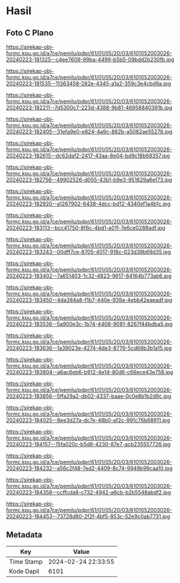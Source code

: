 # Hasil

## Foto C Plano

https://sirekap-obj-formc.kpu.go.id/a7ce/pemilu/pdpr/61/01/05/20/03/6101052003026-20240223-181325--c4ee7609-99ba-4499-b5b5-09bdd2b230fb.jpg

https://sirekap-obj-formc.kpu.go.id/a7ce/pemilu/pdpr/61/01/05/20/03/6101052003026-20240223-181535--11363458-282e-4345-a1a2-359c3e4cbd9a.jpg

https://sirekap-obj-formc.kpu.go.id/a7ce/pemilu/pdpr/61/01/05/20/03/6101052003026-20240223-182211--7d5300c7-223d-4388-9b81-46958840391b.jpg

https://sirekap-obj-formc.kpu.go.id/a7ce/pemilu/pdpr/61/01/05/20/03/6101052003026-20240223-182405--31efa9e0-e824-4a9c-882b-a5082ae55278.jpg

https://sirekap-obj-formc.kpu.go.id/a7ce/pemilu/pdpr/61/01/05/20/03/6101052003026-20240223-182615--dc62daf2-2417-43aa-8e04-bd9c18b68357.jpg

https://sirekap-obj-formc.kpu.go.id/a7ce/pemilu/pdpr/61/01/05/20/03/6101052003026-20240223-182756--49902526-d055-43b1-b9e3-951829a6ef73.jpg

https://sirekap-obj-formc.kpu.go.id/a7ce/pemilu/pdpr/61/01/05/20/03/6101052003026-20240223-182920--a1267902-6438-4dcc-bd12-4340ef1a4b1c.jpg

https://sirekap-obj-formc.kpu.go.id/a7ce/pemilu/pdpr/61/01/05/20/03/6101052003026-20240223-183113--bcc41750-8f6c-4bd1-a01f-7e6ce0288adf.jpg

https://sirekap-obj-formc.kpu.go.id/a7ce/pemilu/pdpr/61/01/05/20/03/6101052003026-20240223-183243--00dff7ce-8705-4017-918c-023d39b69d35.jpg

https://sirekap-obj-formc.kpu.go.id/a7ce/pemilu/pdpr/61/01/05/20/03/6101052003026-20240223-183402--7a651403-1c32-4823-9617-84164b773ab6.jpg

https://sirekap-obj-formc.kpu.go.id/a7ce/pemilu/pdpr/61/01/05/20/03/6101052003026-20240223-183450--4da384a8-f1b7-440e-939a-4ebb42eaeadf.jpg

https://sirekap-obj-formc.kpu.go.id/a7ce/pemilu/pdpr/61/01/05/20/03/6101052003026-20240223-183536--5a900e3c-1b74-4408-9081-8267f44bdba5.jpg

https://sirekap-obj-formc.kpu.go.id/a7ce/pemilu/pdpr/61/01/05/20/03/6101052003026-20240223-183636--1a39023e-4274-4de3-8776-5cd68b3b1a15.jpg

https://sirekap-obj-formc.kpu.go.id/a7ce/pemilu/pdpr/61/01/05/20/03/6101052003026-20240223-183804--a6ac6eb6-b912-4e14-80d6-c66ece43e758.jpg

https://sirekap-obj-formc.kpu.go.id/a7ce/pemilu/pdpr/61/01/05/20/03/6101052003026-20240223-183856--5ffa29a2-db02-4337-baae-0c0e8b1b2d9c.jpg

https://sirekap-obj-formc.kpu.go.id/a7ce/pemilu/pdpr/61/01/05/20/03/6101052003026-20240223-184025--8ee3d27a-dc7e-48b0-af2c-991c76b68911.jpg

https://sirekap-obj-formc.kpu.go.id/a7ce/pemilu/pdpr/61/01/05/20/03/6101052003026-20240223-184157--15fa020c-b5d8-4230-87e7-acb235557726.jpg

https://sirekap-obj-formc.kpu.go.id/a7ce/pemilu/pdpr/61/01/05/20/03/6101052003026-20240223-184232--a56c2f48-7ed2-4409-8c74-9949b99caa10.jpg

https://sirekap-obj-formc.kpu.go.id/a7ce/pemilu/pdpr/61/01/05/20/03/6101052003026-20240223-184358--ccffcda8-c732-4942-a6cb-b2b5548abdf2.jpg

https://sirekap-obj-formc.kpu.go.id/a7ce/pemilu/pdpr/61/01/05/20/03/6101052003026-20240223-184453--73728d80-2f2f-4bf5-853c-52e9c0ab7731.jpg


## Metadata

| Key        | Value               |
| ---------- | ------------------- |
| Time Stamp | 2024-02-24 22:33:55 |
| Kode Dapil | 6101                |



